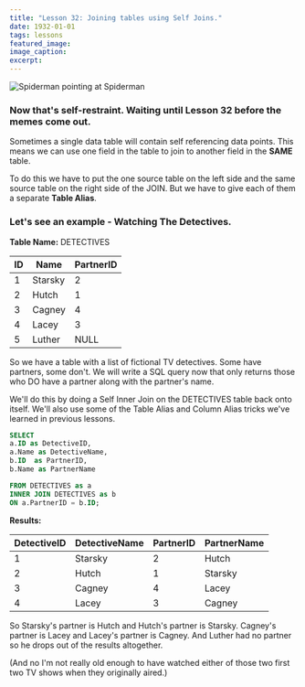 ```yaml
---
title: "Lesson 32: Joining tables using Self Joins."
date: 1932-01-01
tags: lessons
featured_image: 
image_caption: 
excerpt: 
---
```

![Spiderman pointing at Spiderman](/images/spiderman-point-self.jpg)

### Now that's self-restraint. Waiting until Lesson 32 before the memes come out.

Sometimes a single data table will contain self referencing data points. This means we can use one field in the table to join to another field in the **SAME** table.

To do this we have to put the one source table on the left side and the same source table on the right side of the JOIN. But we have to give each of them a separate **Table Alias**.

### Let's see an example - Watching The Detectives.

**Table Name:** DETECTIVES

|ID|Name|PartnerID|
|---|---|---|
|1|Starsky|2|
|2|Hutch|1|
|3|Cagney|4|
|4|Lacey|3|
|5|Luther|NULL|

So we have a table with a list of fictional TV detectives. Some have partners, some don't. We will write a SQL query now that only returns those who DO have a partner along with the partner's name.

We'll do this by doing a Self Inner Join on the DETECTIVES table back onto itself. We'll also use some of the Table Alias and Column Alias tricks we've learned in previous lessons.

```sql
SELECT
a.ID as DetectiveID,
a.Name as DetectiveName,
b.ID  as PartnerID,
b.Name as PartnerName 

FROM DETECTIVES as a  
INNER JOIN DETECTIVES as b 
ON a.PartnerID = b.ID;
```

**Results:**

|DetectiveID|DetectiveName|PartnerID|PartnerName|
|---|---|---|---|
|1|Starsky|2|Hutch|
|2|Hutch|1|Starsky|
|3|Cagney|4|Lacey|
|4|Lacey|3|Cagney|

So Starsky's partner is Hutch and Hutch's partner is Starsky. Cagney's partner is Lacey and Lacey's partner is Cagney. And Luther had no partner so he drops out of the results altogether.

(And no I'm not really old enough to have watched either of those two first two TV shows when they originally aired.)